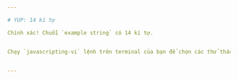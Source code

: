 ```yaml
---

# YUP: 14 kí tự

Chính xác! Chuỗi `example string` có 14 kí tự.


Chạy `javascripting-vi` lệnh trên terminal của bạn để chọn các thử thách tiếp theo.


---
```


